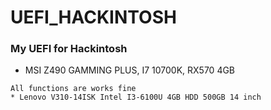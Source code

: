 # UEFI_HACKINTOSH
### My UEFI for Hackintosh
* MSI Z490 GAMMING PLUS, I7 10700K, RX570 4GB 
 ```works
 All functions are works fine
* Lenovo V310-14ISK Intel I3-6100U 4GB HDD 500GB 14 inch
